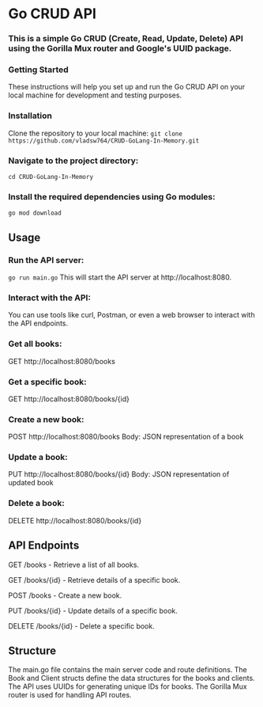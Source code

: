 # Go CRUD API

### This is a simple Go CRUD (Create, Read, Update, Delete) API using the Gorilla Mux router and Google's UUID package.

### Getting Started

These instructions will help you set up and run the Go CRUD API on your local machine for development and testing purposes.

### Installation

Clone the repository to your local machine:
`git clone https://github.com/vladsw764/CRUD-GoLang-In-Memory.git`

### Navigate to the project directory:

`cd CRUD-GoLang-In-Memory`

### Install the required dependencies using Go modules:

`go mod download`

## Usage

### Run the API server:

`go run main.go`
This will start the API server at http://localhost:8080.

### Interact with the API:

You can use tools like curl, Postman, or even a web browser to interact with the API endpoints.

### Get all books:

GET http://localhost:8080/books

### Get a specific book:

GET http://localhost:8080/books/{id}

### Create a new book:

POST http://localhost:8080/books Body: JSON representation of a book

### Update a book:

PUT http://localhost:8080/books/{id} Body: JSON representation of updated book

### Delete a book:

DELETE http://localhost:8080/books/{id}

## API Endpoints

GET /books - Retrieve a list of all books.

GET /books/{id} - Retrieve details of a specific book.

POST /books - Create a new book.

PUT /books/{id} - Update details of a specific book.

DELETE /books/{id} - Delete a specific book.

## Structure

The main.go file contains the main server code and route definitions.
The Book and Client structs define the data structures for the books and clients.
The API uses UUIDs for generating unique IDs for books.
The Gorilla Mux router is used for handling API routes.
